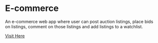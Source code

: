 # E-commerce

An e-commerce web app where user can post auction listings, place bids on listings, comment on those listings and add listings to a watchlist.

[Visit Here](https://ecommerce-django-webapp.herokuapp.com/)
